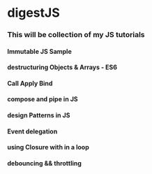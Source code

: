 

# digestJS

### This will be collection of my JS tutorials

#### Immutable JS Sample

#### destructuring Objects & Arrays - ES6

#### Call Apply Bind

#### compose and pipe in JS

#### design Patterns in JS

#### Event delegation

#### using Closure with in a loop

#### debouncing && throttling

